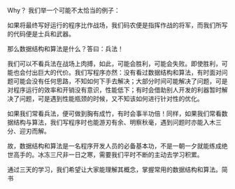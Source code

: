 
Why？
我们举一个可能不太恰当的例子：

如果将最终写好运行的程序比作战场，我们码农便是指挥作战的将军，而我们所写的代码便是士兵和武器。

那么数据结构和算法是什么？答曰：兵法！

我们可以不看兵法在战场上肉搏，如此，可能会胜利，可能会失败。即使胜利，可能也会付出巨大的代价。我们写程序亦然：没有看过数据结构和算法，有时面对问题可能会没有任何思路，不知如何下手去解决；大部分时间可能解决了问题，可是对程序运行的效率和开销没有意识，性能低下；有时会借助别人开发的利器暂时解决了问题，可是遇到性能瓶颈的时候，又不知该如何进行针对性的优化。

如果我们常看兵法，便可做到胸有成竹，有时会事半功倍！同样，如果我们常看数据结构与算法，我们写程序时也能游刃有余、明察秋毫，遇到问题时亦能入木三分、迎刃而解。

故，数据结构和算法是一名程序开发人员的必备基本功，不是一朝一夕就能练成绝世高手的。冰冻三尺非一日之寒，需要我们平时不断的主动去学习积累。

通过三天的学习，我们希望让大家能理解其概念，掌握常用的数据结构和算法。简书
